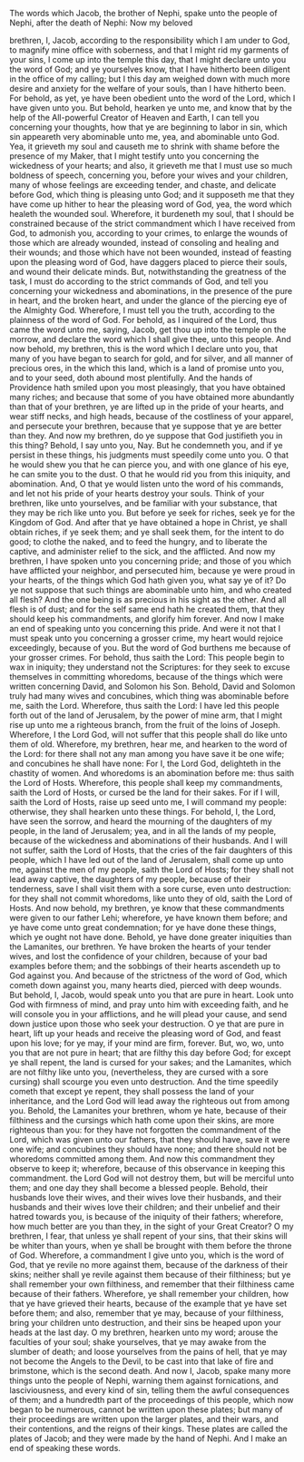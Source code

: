 The words which Jacob, the brother of Nephi, spake unto the people of Nephi, after the death of Nephi: Now my beloved

 brethren, I, Jacob, according to the responsibility which I am under to God, to magnify mine office with soberness, and that I might rid my garments of your sins, I come up into the temple this day, that I might declare unto you the word of God; and ye yourselves know, that I have hitherto been diligent in the office of my calling; but I this day am weighed down with much more desire and anxiety for the welfare of your souls, than I have hitherto been. For behold, as yet, ye have been obedient unto the word of the Lord, which I have given unto you. But behold, hearken ye unto me, and know that by the help of the All-powerful Creator of Heaven and Earth, I can tell you concerning your thoughts, how that ye are beginning to labor in sin, which sin appeareth very abominable unto me, yea, and abominable unto God. Yea, it grieveth my soul and causeth me to shrink with shame before the presence of my Maker, that I might testify unto you concerning the wickedness of your hearts; and also, it grieveth me that I must use so much boldness of speech, concerning you, before your wives and your children, many of whose feelings are exceeding tender, and chaste, and delicate before God, which thing is pleasing unto God; and it supposeth me that they have come up hither to hear the pleasing word of God, yea, the word which healeth the wounded soul. Wherefore, it burdeneth my soul, that I should be constrained because of the strict commandment which I have received from God, to admonish you, according to your crimes, to enlarge the wounds of those which are already wounded, instead of consoling and healing and their wounds; and those which have not been wounded, instead of feasting upon the pleasing word of God, have daggers placed to pierce their souls, and wound their delicate minds. But, notwithstanding the greatness of the task, I must do according to the strict commands of God, and tell you concerning your wickedness and abominations, in the presence of the pure in heart, and the broken heart, and under the glance of the piercing eye of the Almighty God. Wherefore, I must tell you the truth, according to the plainness of the word of God. For behold, as I inquired of the Lord, thus came the word unto me, saying, Jacob, get thou up into the temple on the morrow, and declare the word which I shall give thee, unto this people. And now behold, my brethren, this is the word which I declare unto you, that many of you have began to search for gold, and for silver, and all manner of precious ores, in the  which this land, which is a land of promise unto you, and to your seed, doth abound most plentifully. And the hands of Providence hath smiled upon you most pleasingly, that you have obtained many riches; and because that some of you have obtained more abundantly than that of your brethren, ye are lifted up in the pride of your hearts, and wear stiff necks, and high heads, because of the costliness of your apparel, and persecute your brethren, because that ye suppose that ye are better than they. And now my brethren, do ye suppose that God justifieth you in this thing? Behold, I say unto you, Nay. But he condemneth you, and if ye persist in these things, his judgments must speedily come unto you. O that he would shew you that he can pierce you, and with one glance of his eye, he can smite you to the dust. O that he would rid you from this iniquity, and abomination. And, O that ye would listen unto the word of his commands, and let not his pride of your hearts destroy your souls. Think of your brethren, like unto yourselves, and be familiar with your substance, that they may be rich like unto you. But before ye seek for riches, seek ye for the Kingdom of God. And after that ye have obtained a hope in Christ, ye shall obtain riches, if ye seek them; and ye shall seek them, for the intent to do good; to clothe the naked, and to feed the hungry, and to liberate the captive, and administer relief to the sick, and the afflicted. And now my brethren, I have spoken unto you concerning pride; and those of you which have afflicted your neighbor, and persecuted him, because ye were proud in your hearts, of the things which God hath given you, what say ye of it? Do ye not suppose that such things are abominable unto him, and who created all flesh? And the one being is as precious in his sight as the other. And all flesh is of dust; and for the self same end hath he created them, that they should keep his commandments, and glorify him forever. And now I make an end of speaking unto you concerning this pride. And were it not that I must speak unto you concerning a grosser crime, my heart would rejoice exceedingly, because of you. But the word of God burthens me because of your grosser crimes. For behold, thus saith the Lord: This people begin to wax in iniquity; they understand not the Scriptures: for they seek to excuse themselves in committing whoredoms, because of the things which were written concerning David, and Solomon  his Son. Behold, David and Solomon truly had many wives and concubines, which thing was abominable before me, saith the Lord. Wherefore, thus saith the Lord: I have led this people forth out of the land of Jerusalem, by the power of mine arm, that I might rise up unto me a righteous branch, from the fruit of the loins of Joseph. Wherefore, I the Lord God, will not suffer that this people shall do like unto them of old. Wherefore, my brethren, hear me, and hearken to the word of the Lord: for there shall not any man among you have save it be one wife; and concubines he shall have none: For I, the Lord God, delighteth in the chastity of women. And whoredoms is an abomination before me: thus saith the Lord of Hosts. Wherefore, this people shall keep my commandments, saith the Lord of Hosts, or cursed be the land for their sakes. For if I will, saith the Lord of Hosts, raise up seed unto me, I will command my people: otherwise, they shall hearken unto these things. For behold, I, the Lord, have seen the sorrow, and heard the mourning of the daughters of my people, in the land of Jerusalem; yea, and in all the lands of my people, because of the wickedness and abominations of their husbands. And I will not suffer, saith the Lord of Hosts, that the cries of the fair daughters of this people, which I have led out of the land of Jerusalem, shall come up unto me, against the men of my people, saith the Lord of Hosts; for they shall not lead away captive, the daughters of my people, because of their tenderness, save I shall visit them with a sore curse, even unto destruction: for they shall not commit whoredoms, like unto they of old, saith the Lord of Hosts. And now behold, my brethren, ye know that these commandments were given to our father Lehi; wherefore, ye have known them before; and ye have come unto great condemnation; for ye have done these things, which ye ought not have done. Behold, ye have done greater iniquities than the Lamanites, our brethren. Ye have broken the hearts of your tender wives, and lost the confidence of your children, because of your bad examples before them; and the sobbings of their hearts ascendeth up to God against you. And because of the strictness of the word of God, which cometh down against you, many hearts died, pierced with deep wounds. But behold, I, Jacob, would speak unto you that are pure in heart. Look unto God with firmness of mind, and pray unto him with exceeding faith, and he will console you  in your afflictions, and he will plead your cause, and send down justice upon those who seek your destruction. O ye that are pure in heart, lift up your heads and receive the pleasing word of God, and feast upon his love; for ye may, if your mind are firm, forever. But, wo, wo, unto you that are not pure in heart; that are filthy this day before God; for except ye shall repent, the land is cursed for your sakes; and the Lamanites, which are not filthy like unto you, (nevertheless, they are cursed with a sore cursing) shall scourge you even unto destruction. And the time speedily cometh that except ye repent, they shall possess the land of your inheritance, and the Lord God will lead away the righteous out from among you. Behold, the Lamanites your brethren, whom ye hate, because of their filthiness and the cursings which hath come upon their skins, are more righteous than you: for they have not forgotten the commandment of the Lord, which was given unto our fathers, that they should have, save it were one wife; and concubines they should have none; and there should not be whoredoms committed among them. And now this commandment they observe to keep it; wherefore, because of this observance in keeping this commandment. the Lord God will not destroy them, but will be merciful unto them; and one day they shall become a blessed people. Behold, their husbands love their wives, and their wives love their husbands, and their husbands and their wives love their children; and their unbelief and their hatred towards you, is because of the iniquity of their fathers; wherefore, how much better are you than they, in the sight of your Great Creator? O my brethren, I fear, that unless ye shall repent of your sins, that their skins will be whiter than yours, when ye shall be brought with them before the throne of God. Wherefore, a commandment I give unto you, which is the word of God, that ye revile no more against them, because of the darkness of their skins; neither shall ye revile against them because of their filthiness; but ye shall remember your own filthiness, and remember that their filthiness came because of their fathers. Wherefore, ye shall remember your children, how that ye have grieved their hearts, because of the example that ye have set before them; and also, remember that ye may, because of your filthiness, bring your children unto destruction, and their sins be heaped upon your heads at the last day. O my brethren, hearken unto my word; arouse the faculties of your soul; shake yourselves, that ye may awake from the  slumber of death; and loose yourselves from the pains of hell, that ye may not become the Angels to the Devil, to be cast into that lake of fire and brimstone, which is the second death. And now I, Jacob, spake many more things unto the people of Nephi, warning them against fornications, and lasciviousness, and every kind of sin, telling them the awful consequences of them; and a hundredth part of the proceedings of this people, which now began to be numerous, cannot be written upon these plates; but many of their proceedings are written upon the larger plates, and their wars, and their contentions, and the reigns of their kings. These plates are called the plates of Jacob; and they were made by the hand of Nephi. And I make an end of speaking these words.